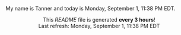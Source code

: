 My name is Tanner and today is Monday, September 1, 11:38 PM EDT.

<p align="center">This <i>README</i> file is generated <b>every 3 hours</b>!</br>Last refresh: Monday, September 1, 11:38 PM EDT<br /></p>
